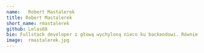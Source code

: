 ```yaml
---
name:   Robert Mastalerek
title: Robert Mastalerek
short_name: rmastalerek
github: Lelas88
bio: Fullstack developer z głową wychyloną nieco ku backendowi. Równie chętnie odwiedza nowe kraje, co poznaje ciemne zakamarki technologicznych rozwiązań. Po godzinach kręci się po mieście na kółkach od rolek, przerzuca kilogramy na siłowni i generalnie unika życia kanapowca.
image:  rmastalerek.jpg
---
```

